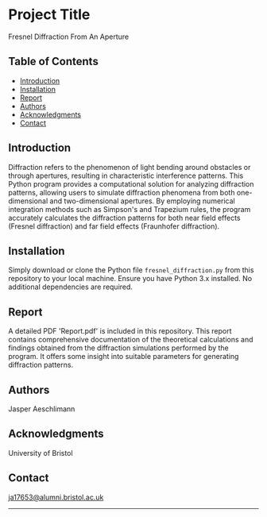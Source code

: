 # Project Title

Fresnel Diffraction From An Aperture

## Table of Contents
- [Introduction](#introduction)
- [Installation](#installation)
- [Report](#report)
- [Authors](#authors)
- [Acknowledgments](#acknowledgments)
- [Contact](#contact)

## Introduction

Diffraction refers to the phenomenon of light bending around obstacles or through apertures, resulting in characteristic interference patterns. This Python program provides a computational solution for analyzing diffraction patterns, allowing users to simulate diffraction phenomena from both one-dimensional and two-dimensional apertures. By employing numerical integration methods such as Simpson's and Trapezium rules, the program accurately calculates the diffraction patterns for both near field effects (Fresnel diffraction) and far field effects (Fraunhofer diffraction).

## Installation

Simply download or clone the Python file `fresnel_diffraction.py` from this repository to your local machine. Ensure you have Python 3.x installed. No additional dependencies are required.

## Report
A detailed PDF 'Report.pdf' is included in this repository. This report contains comprehensive documentation of the theoretical calculations and findings obtained from the diffraction simulations performed by the program. It offers some insight into suitable parameters for generating diffraction patterns.

## Authors

Jasper Aeschlimann

## Acknowledgments

University of Bristol

## Contact

ja17653@alumni.bristol.ac.uk

---
